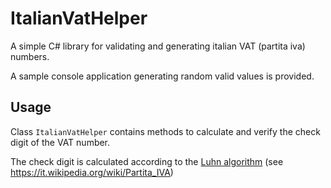 # ItalianVatHelper
A simple C# library for validating and generating italian VAT (partita iva) numbers.

A sample console application generating random valid values is provided.

Usage
-----

Class `ItalianVatHelper` contains methods to calculate and verify the check digit of the VAT number.

The check digit is calculated according to the [Luhn algorithm](https://en.wikipedia.org/wiki/Luhn_algorithm) (see https://it.wikipedia.org/wiki/Partita_IVA)
